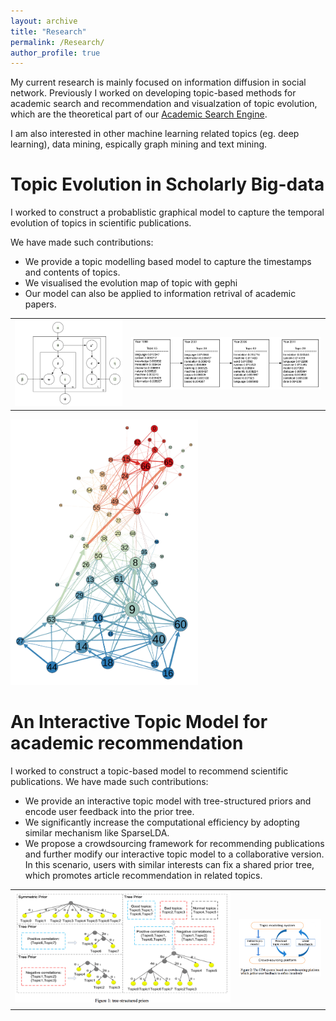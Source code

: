 ```yaml
---
layout: archive
title: "Research"
permalink: /Research/
author_profile: true
---
```

My current research is mainly focused on information diffusion in social network. 
Previously I worked on developing topic-based methods for academic search and recommendation and visualzation of topic evolution, which are the theoretical part of our [Academic Search Engine](http://acemap.sjtu.edu.cn).

I am also interested in other machine learning related topics (eg. deep learning), data mining, espically graph mining and text mining. 


Topic Evolution in Scholarly Big-data
============
I worked to construct a probablistic graphical model to capture the temporal evolution of topics in scientific publications.

We have made such contributions:
* We provide a topic modelling based model to capture the timestamps and contents of topics.
* We visualised the evolution map of topic with gephi
* Our model can also be applied to information retrival of academic papers.

<div>
    <table>
    <tbody>
    <tr>
	<td style="width:340px">
        	<img src="/images/model.png"  style=" width:340px">
        </td>
        <td style="width:600px">
		<img src="/images/evo_p1.png" style=" width:600px">
       	</td>
         </tr>
  </tbody>
  </table>
</div>
<div>
<img src="/images/aan.pdf" style=" width:300px">
	</div>

An Interactive Topic Model for academic recommendation
============
I worked to construct a topic-based model to recommend scientific publications.
We have made such contributions:
* We provide an interactive topic model with tree-structured priors and encode user feedback into the prior tree.
* We significantly increase the computational efficiency by adopting similar mechanism like SparseLDA. 
* We propose a crowdsourcing framework for recommending publications and further modify our interactive topic model     to a collaborative version. In this scenario, users with similar interests can fix a shared prior tree, which promotes article recommendation in related topics.

<div>
    <table>
    <tbody>
    <tr>
        <td style="width:900px">
		<img src="/images/itm2.png" style=" width:900px">
       	</td>
        <td style="width:340px">
        	<img src="/images/itm1.png"  style=" width:340px">
        </td>
         </tr>
  </tbody>
  </table>
</div>
